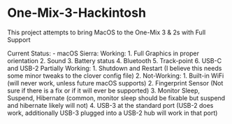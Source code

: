 # One-Mix-3-Hackintosh
This project attempts to bring MacOS to the One-Mix 3 &amp; 2s with Full Support

Current Status: 
		- macOS Sierra: 
					Working: 
							1. Full Graphics in proper orientation
							2. Sound
							3. Battery status
							4. Bluetooth
							5. Track-point
							6. USB-C and USB-2
					Partially Working:
							1. Shutdown and Restart (I believe this needs some minor tweaks to the clover config file)
							2.
					Not-Working:
							1. Built-in WiFi (will never work, unless future macOS supports)
							2. Fingerprint Sensor (Not sure if there is a fix or if it will ever be supported)
							3. Monitor Sleep, Suspend, Hibernate (common, monitor sleep should be fixable but suspend and hibernate likely will not)
							4. USB-3 at the standard port (USB-2 does work, additionally USB-3 plugged into a USB-2 hub will work in that port)
							
